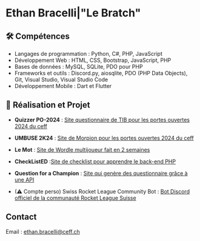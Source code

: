 # Ethan Bracelli|"Le Bratch"

## 🛠 Compétences
- Langages de programmation : Python, C#, PHP, JavaScript
- Développement Web : HTML, CSS, Bootstrap, JavaScript, PHP
- Bases de données : MySQL, SQLite, PDO pour PHP
- Frameworks et outils : Discord.py, aiosqlite, PDO (PHP Data Objects), Git, Visual Studio, Visual Studio Code
- Développement Mobile : Dart et Flutter

## 📑 Réalisation et Projet
- **Quizzer PO-2024** : [Site questionnaire de TIB pour les portes ouvertes 2024 du ceff](https://github.com/Ethan-Bracelli-CEFF/PO-2024-TIB)
- **UMBUSE 2K24** : [Site de Morpion pour les portes ouvertes 2024 du ceff](https://github.com/Ethan-Bracelli-CEFF/PO-2024)
- **Le Mot** : [Site de Wordle multijoueur fait en 2 semaines](https://github.com/Ethan-Bracelli-CEFF/Le_Mot)
- **CheckListED** :[Site de checklist pour apprendre le back-end PHP](https://github.com/Ethan-Bracelli-CEFF/CheckListED)
- **Question for a Champion** : [Site qui genère des questionnaire grâce à une API](https://github.com/Ethan-Bracelli-CEFF/QFAC)

- (⚠ Compte perso) Swiss Rocket League Community Bot : [Bot Discord officiel de la communauté Rocket League Suisse](https://github.com/Aitaneuh/SRLC-3.0)

## Contact
Email : ethan.bracelli@ceff.ch
